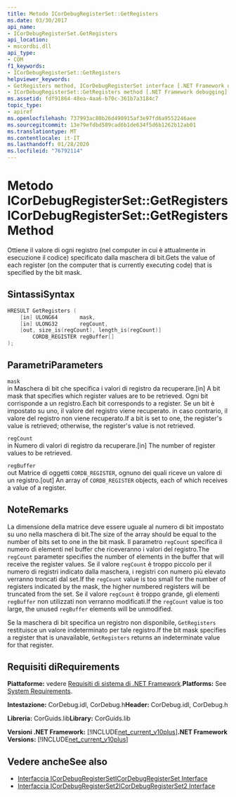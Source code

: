 ```yaml
---
title: Metodo ICorDebugRegisterSet::GetRegisters
ms.date: 03/30/2017
api_name:
- ICorDebugRegisterSet.GetRegisters
api_location:
- mscordbi.dll
api_type:
- COM
f1_keywords:
- ICorDebugRegisterSet::GetRegisters
helpviewer_keywords:
- GetRegisters method, ICorDebugRegisterSet interface [.NET Framework debugging]
- ICorDebugRegisterSet::GetRegisters method [.NET Framework debugging]
ms.assetid: fdf91864-48ea-4aa6-b70c-361b7a3184c7
topic_type:
- apiref
ms.openlocfilehash: 737993ac80b26d490915af3e97fd6a9552246aee
ms.sourcegitcommit: 13e79efdbd589cad6b1de634f5d6b1262b12ab01
ms.translationtype: MT
ms.contentlocale: it-IT
ms.lasthandoff: 01/28/2020
ms.locfileid: "76792114"
---
```

# <a name="icordebugregistersetgetregisters-method"></a><span data-ttu-id="903ad-102">Metodo ICorDebugRegisterSet::GetRegisters</span><span class="sxs-lookup"><span data-stu-id="903ad-102">ICorDebugRegisterSet::GetRegisters Method</span></span>
<span data-ttu-id="903ad-103">Ottiene il valore di ogni registro (nel computer in cui è attualmente in esecuzione il codice) specificato dalla maschera di bit.</span><span class="sxs-lookup"><span data-stu-id="903ad-103">Gets the value of each register (on the computer that is currently executing code) that is specified by the bit mask.</span></span>  
  
## <a name="syntax"></a><span data-ttu-id="903ad-104">Sintassi</span><span class="sxs-lookup"><span data-stu-id="903ad-104">Syntax</span></span>  
  
```cpp  
HRESULT GetRegisters (  
    [in] ULONG64       mask,   
    [in] ULONG32       regCount,  
    [out, size_is(regCount), length_is(regCount)]  
        CORDB_REGISTER regBuffer[]  
);  
```  
  
## <a name="parameters"></a><span data-ttu-id="903ad-105">Parametri</span><span class="sxs-lookup"><span data-stu-id="903ad-105">Parameters</span></span>  
 `mask`  
 <span data-ttu-id="903ad-106">in Maschera di bit che specifica i valori di registro da recuperare.</span><span class="sxs-lookup"><span data-stu-id="903ad-106">[in] A bit mask that specifies which register values are to be retrieved.</span></span> <span data-ttu-id="903ad-107">Ogni bit corrisponde a un registro.</span><span class="sxs-lookup"><span data-stu-id="903ad-107">Each bit corresponds to a register.</span></span> <span data-ttu-id="903ad-108">Se un bit è impostato su uno, il valore del registro viene recuperato. in caso contrario, il valore del registro non viene recuperato.</span><span class="sxs-lookup"><span data-stu-id="903ad-108">If a bit is set to one, the register's value is retrieved; otherwise, the register's value is not retrieved.</span></span>  
  
 `regCount`  
 <span data-ttu-id="903ad-109">in Numero di valori di registro da recuperare.</span><span class="sxs-lookup"><span data-stu-id="903ad-109">[in] The number of register values to be retrieved.</span></span>  
  
 `regBuffer`  
 <span data-ttu-id="903ad-110">out Matrice di oggetti `CORDB_REGISTER`, ognuno dei quali riceve un valore di un registro.</span><span class="sxs-lookup"><span data-stu-id="903ad-110">[out] An array of `CORDB_REGISTER` objects, each of which receives a value of a register.</span></span>  
  
## <a name="remarks"></a><span data-ttu-id="903ad-111">Note</span><span class="sxs-lookup"><span data-stu-id="903ad-111">Remarks</span></span>  
 <span data-ttu-id="903ad-112">La dimensione della matrice deve essere uguale al numero di bit impostato su uno nella maschera di bit.</span><span class="sxs-lookup"><span data-stu-id="903ad-112">The size of the array should be equal to the number of bits set to one in the bit mask.</span></span> <span data-ttu-id="903ad-113">Il parametro `regCount` specifica il numero di elementi nel buffer che riceveranno i valori del registro.</span><span class="sxs-lookup"><span data-stu-id="903ad-113">The `regCount` parameter specifies the number of elements in the buffer that will receive the register values.</span></span> <span data-ttu-id="903ad-114">Se il valore `regCount` è troppo piccolo per il numero di registri indicato dalla maschera, i registri con numero più elevato verranno troncati dal set.</span><span class="sxs-lookup"><span data-stu-id="903ad-114">If the `regCount` value is too small for the number of registers indicated by the mask, the higher numbered registers will be truncated from the set.</span></span> <span data-ttu-id="903ad-115">Se il valore `regCount` è troppo grande, gli elementi `regBuffer` non utilizzati non verranno modificati.</span><span class="sxs-lookup"><span data-stu-id="903ad-115">If the `regCount` value is too large, the unused `regBuffer` elements will be unmodified.</span></span>  
  
 <span data-ttu-id="903ad-116">Se la maschera di bit specifica un registro non disponibile, `GetRegisters` restituisce un valore indeterminato per tale registro.</span><span class="sxs-lookup"><span data-stu-id="903ad-116">If the bit mask specifies a register that is unavailable, `GetRegisters` returns an indeterminate value for that register.</span></span>  
  
## <a name="requirements"></a><span data-ttu-id="903ad-117">Requisiti di</span><span class="sxs-lookup"><span data-stu-id="903ad-117">Requirements</span></span>  
 <span data-ttu-id="903ad-118">**Piattaforme:** vedere [Requisiti di sistema di .NET Framework](../../../../docs/framework/get-started/system-requirements.md).</span><span class="sxs-lookup"><span data-stu-id="903ad-118">**Platforms:** See [System Requirements](../../../../docs/framework/get-started/system-requirements.md).</span></span>  
  
 <span data-ttu-id="903ad-119">**Intestazione:** CorDebug.idl, CorDebug.h</span><span class="sxs-lookup"><span data-stu-id="903ad-119">**Header:** CorDebug.idl, CorDebug.h</span></span>  
  
 <span data-ttu-id="903ad-120">**Libreria:** CorGuids.lib</span><span class="sxs-lookup"><span data-stu-id="903ad-120">**Library:** CorGuids.lib</span></span>  
  
 <span data-ttu-id="903ad-121">**Versioni .NET Framework:** [!INCLUDE[net_current_v10plus](../../../../includes/net-current-v10plus-md.md)]</span><span class="sxs-lookup"><span data-stu-id="903ad-121">**.NET Framework Versions:** [!INCLUDE[net_current_v10plus](../../../../includes/net-current-v10plus-md.md)]</span></span>  
  
## <a name="see-also"></a><span data-ttu-id="903ad-122">Vedere anche</span><span class="sxs-lookup"><span data-stu-id="903ad-122">See also</span></span>

- [<span data-ttu-id="903ad-123">Interfaccia ICorDebugRegisterSet</span><span class="sxs-lookup"><span data-stu-id="903ad-123">ICorDebugRegisterSet Interface</span></span>](icordebugregisterset-interface.md)
- [<span data-ttu-id="903ad-124">Interfaccia ICorDebugRegisterSet2</span><span class="sxs-lookup"><span data-stu-id="903ad-124">ICorDebugRegisterSet2 Interface</span></span>](icordebugregisterset2-interface.md)
